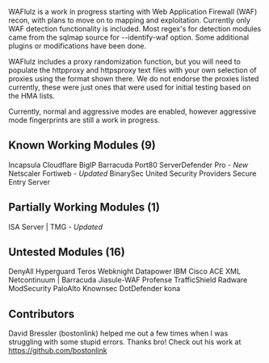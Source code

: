 WAFlulz is a work in progress starting with Web Application Firewall (WAF) recon, with plans to move on to mapping and exploitation. Currently only WAF detection functionality is included. Most regex's for detection modules came from the sqlmap source for --identify-waf option. Some additional plugins or modifications have been done.

WAFlulz includes a proxy randomization function, but you will need to populate the httpproxy and httpsproxy text files with your own selection of proxies using the format shown there. We do not endorse the proxies listed currently, these were just ones that were used for initial testing based on the HMA lists.

Currently, normal and aggressive modes are enabled, however aggressive mode fingerprints are still a work in progress.

Known Working Modules (9)
---------------------
Incapsula
Cloudflare
BigIP
Barracuda
Port80 ServerDefender Pro - *New*
Netscaler
Fortiweb - *Updated*
BinarySec
United Security Providers Secure Entry Server

Partially Working Modules (1)
-------------------------
ISA Server | TMG - *Updated*

Untested Modules (16)
----------------
DenyAll 
Hyperguard 
Teros 
Webknight 
Datapower IBM 
Cisco ACE XML 
Netcontinuum | Barracuda 
Jiasule-WAF 
Profense 
TrafficShield
Radware
ModSecurity
PaloAlto
Knownsec
DotDefender
kona


Contributors
------------
David Bressler (bostonlink) helped me out a few times when I was struggling with some stupid errors. Thanks bro! Check out his work at https://github.com/bostonlink
